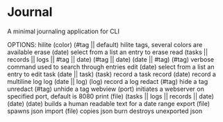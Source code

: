 # Journal

A minimal journaling application for CLI

OPTIONS:
hilite (color) (#tag || default)
  hilite tags, several colors are available
erase (date)
  select from a list an entry to erase
read (tasks || records || logs || #tag || date) (#tag || date) (date || #tag) (#tag)
  verbose command used to search through entries
edit (date)
  select from a list an entry to edit
task (date || task) (task)
  record a task
record (date)
  record a multiline log
log (date || log) (log)
  record a log
redact (#tag)
  hide a tag
unredact (#tag)
  unhide a tag
webview (port)
  initiates a webserver on specified port, default is 8080
print (file) (tasks || logs || records || date) (date) (date)
  builds a human readable text for a date range
export (file)
  spawns json
import (file)
  copies json
burn
  destroys unexported json
